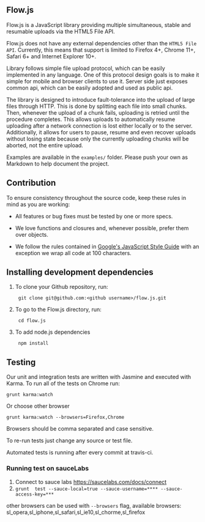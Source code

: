 ## Flow.js

Flow.js is a JavaScript library providing multiple simultaneous, stable and resumable uploads via the HTML5 File API.

Flow.js does not have any external dependencies other than the `HTML5 File API`. Currently, this means that support is limited to Firefox 4+, Chrome 11+, Safari 6+ and Internet Explorer 10+.

Library follows simple file upload protocol, which can be easily implemented in any language. One of this protocol design goals is to make it simple for mobile and browser clients to use it. Server side just exposes common api, which can be easily adopted and used as public api.

The library is designed to introduce fault-tolerance into the upload of large files through HTTP. This is done by splitting each file into small chunks. Then, whenever the upload of a chunk fails, uploading is retried until the procedure completes. This allows uploads to automatically resume uploading after a network connection is lost either locally or to the server. Additionally, it allows for users to pause, resume and even recover uploads without losing state because only the currently uploading chunks will be aborted, not the entire upload.


Examples are available in the `examples/` folder. Please push your own as Markdown to help document the project.

## Contribution

To ensure consistency throughout the source code, keep these rules in mind as you are working:

* All features or bug fixes must be tested by one or more specs.

* We love functions and closures and, whenever possible, prefer them over objects.

* We follow the rules contained in [Google's JavaScript Style Guide](http://google-styleguide.googlecode.com/svn/trunk/javascriptguide.xml) with an exception we wrap all code at 100 characters.


## Installing development dependencies
1. To clone your Github repository, run:

        git clone git@github.com:<github username>/flow.js.git

2. To go to the Flow.js directory, run:

        cd flow.js

3. To add node.js dependencies

        npm install

## Testing

Our unit and integration tests are written with Jasmine and executed with Karma. To run all of the
tests on Chrome run:

    grunt karma:watch

Or choose other browser

    grunt karma:watch --browsers=Firefox,Chrome

Browsers should be comma separated and case sensitive.

To re-run tests just change any source or test file.

Automated tests is running after every commit at travis-ci.

### Running test on sauceLabs

1. Connect to sauce labs https://saucelabs.com/docs/connect
2. `grunt  test --sauce-local=true --sauce-username=**** --sauce-access-key=***`

other browsers can be used with `--browsers` flag, available browsers: sl_opera,sl_iphone,sl_safari,sl_ie10,sl_chorme,sl_firefox
